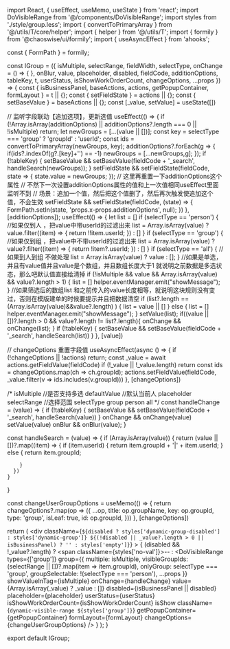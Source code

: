 import React, { useEffect, useMemo, useState } from 'react';
import DoVisibleRange from '@/components/DoVisibleRange';
import styles from './style/group.less';
import { convertToPrimaryArray } from '@/utils/T/core/helper';
import { helper } from '@/utils/T';
import { formily } from '@chaoswise/ui/formily';
import { useAsyncEffect } from 'ahooks';

const { FormPath } = formily;

const IGroup = ({
  isMultiple,
  selectRange,
  fieldWidth,
  selectType,
  onChange = () => { },
  onBlur,
  value,
  placeholder,
  disabled,
  fieldCode,
  additionOptions,
  tableKey,
  t,
  userStatus,
  isShowWorkOrderCount,
  changeOptions,
  ...props
}) => {
  const { isBusinessPanel, baseActions, actions, getPopupContainer, formLayout } = t || {};
  const { setFieldState } = actions || {};
  const { setBaseValue } = baseActions || {};
  const [_value, setValue] = useState([])

  // 监听字段联动【追加选项】，更新选值
  useEffect(() => {
    if (!Array.isArray(additionOptions) || additionOptions?.length === 0 || !isMultiple) return;
    let newGroups = [...(value || [])];
    const key = selectType === 'group' ? 'groupId' : 'userId';
    const ids = convertToPrimaryArray(newGroups, key);
    additionOptions?.forEach(g => {
      if(ids?.indexOf(g?.[key]+'') == -1) newGroups = [...newGroups,g];
    });
    if (!tableKey) {
      setBaseValue && setBaseValue(fieldCode + '_search', handleSearch(newGroups));
    }
    setFieldState && setFieldState(fieldCode, state => {
      state.value = newGroups;
    });
    // 这里再重置一下additionOptions这个属性
    // 不然下一次设置additionOptions属性的值和上一次值相同useEffect里面监听不到
    // 场景：追加一个值，然后把这个值删了，然后再次触发使追加这个值，不会生效
    setFieldState && setFieldState(fieldCode, (state) => {
      FormPath.setIn(state, 'props.x-props.additionOptions', null);
    })
  }, [additionOptions]);
  useEffect(() => {
    let list = []
    if (selectType == 'person') {
      //如果仅到人 ，把value中带userId的过滤出来
      list = Array.isArray(value) ? value.filter((item) => {
        return !!item.userId;
      }) : []
    }
     if (selectType == 'group') {
      //如果仅到组 ，把value中不带userId的过滤出来
        list = Array.isArray(value) ? value?.filter((item) => {
        return !item?.userId;
      }) : []
    }
    if (selectType == 'all') {
      //如果到人到组 不做处理
      list = Array.isArray(value) ? value : [];
    }
    //如果是单选，并且有value值并且value是个数组，并且数组长度大于1 就说明之前数据是多选状态，那么吧默认值直接给清掉
    if (!isMultiple && value && Array.isArray(value) && value?.length > 1) {
      list = []
      helper.eventManager.emit("showMessage");
    }
    //如果筛选后的数组list 和之前传入的value长度相等，就说明这块规则没有变过，否则在模版建单的时候要提示并且把数据清空
    if (list?.length == (Array.isArray(value)&&value?.length) ) {
      list = value || []
    } else {
      list = []
      helper.eventManager.emit("showMessage");
    }
    setValue(list);
    if((value || [])?.length > 0 && value?.length != list?.length){
      onChange && onChange(list);
    }
    if (!tableKey) {
      setBaseValue && setBaseValue(fieldCode + '_search', handleSearch(list))
    }
  }, [value])

  // changeOptions 重置字段值
  useAsyncEffect(async () => {
    if (!changeOptions || !actions) return;
    const _value = await actions.getFieldValue(fieldCode)
    if (!_value || !_value.length) return
    const ids = changeOptions.map(ch => ch.groupId);
    actions.setFieldValue(fieldCode, _value.filter(v => ids.includes(v.groupId)))
  }, [changeOptions])

  /*
    isMultiple  //是否支持多选
    defaultValue //默认当前人
    placeholder
    selectRange  //选择范围
    selectType  group person all
  */
  const handleChange = (value) => {
    if (!tableKey) {
      setBaseValue && setBaseValue(fieldCode + '_search', handleSearch(value))
    }
    onChange && onChange(value)
    setValue(value)
    onBlur && onBlur(value);
  }

  const handleSearch = (value) => {
    if (Array.isArray(value)) {
      return (value || [])?.map((item) => {
        if (item.userId) {
          return item.groupId + '|' + item.userId;
        } else {
          return item.groupId;

        }
      })
    }
  }

  const changeUserGroupOptions = useMemo(() => {
    return changeOptions?.map(op => ({
      ...op,
      title: op.groupName,
      key: op.groupId,
      type: 'group',
      isLeaf: true,
      id: op.groupId,
    }))
  }, [changeOptions])

  return (
    <div className={`${disabled ? styles['dynamic-group-disabled'] : styles['dynamic-group']} ${(!disabled || _value?.length > 0 || isBusinessPanel) ? '' : styles['empty']}`} >
      {
        (disabled && !_value?.length) ? <span className={styles['no-val']}>--</span>
          : <DoVisibleRange
            types={['group']}
            group={{
              multiple: isMultiple,
              visibleGroupIds: (selectRange || [])?.map(item => item.groupId),
              onlyGroup: selectType === 'group',
              groupSelectable: !(selectType === 'person'),
              ...props
            }}
            showValueInTag={isMultiple}
            onChange={handleChange}
            value={Array.isArray(_value) ? _value : []}
            disabled={isBusinessPanel || disabled}
            placeholder={placeholder}
            userStatus={userStatus}
            isShowWorkOrderCount={isShowWorkOrderCount}
            isShow
            className={`dynamic-visible-range ${styles['group']}`}
            getPopupContainer={getPopupContainer}
            formLayout={formLayout}
            changeOptions={changeUserGroupOptions}
          />
      }
    </div>
  );
}

export default IGroup;
